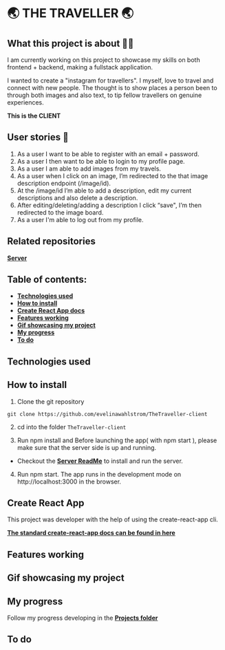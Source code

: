  # :earth_asia: THE TRAVELLER :earth_asia:
 
## What this project is about :woman_technologist: 

I am currently working on this project to showcase my skills on both frontend + backend, making a fullstack application.

I wanted to create a "instagram for travellers". I myself, love to travel and connect with new people. The thought is to show places a person been to through both images and also text, to tip fellow travellers on genuine experiences.

**This is the CLIENT**

## User stories :notebook:

1.	As a user I want to be able to register with an email + password. 
2.	As a user I then want to be able to login to my profile page.
3.	As a user I am able to add images from my travels.
4.	As a user when I click on an image, I’m redirected to the that image description endpoint (/image/id).
5.	At the /image/id I’m able to add a description, edit my current descriptions and also delete a description.
6.	After editing/deleting/adding a description I click “save", I’m then redirected to the image board.
7. As a user I'm able to log out from my profile.

## Related repositories
**[Server](https://github.com/evelinawahlstrom/TheTraveller-server)**

## Table of contents:
- **[Technologies used](#technologies-used)**
- **[How to install](#how-to-install)**
- **[Create React App docs](#create-react-app)**
- **[Features working](#features-working)**
- **[Gif showcasing my project](#gif-showing-my-login-page)**
- **[My progress](#my-progress)**
- **[To do](#to-do)**

## Technologies used

## How to install

1. Clone the git repository

`git clone https://github.com/evelinawahlstrom/TheTraveller-client`

2. cd into the folder `TheTraveller-client`

3. Run npm install and Before launching the app( with npm start ), please make sure that the server side is up and running.
-  Checkout the **[Server ReadMe](https://github.com/evelinawahlstrom/TheTraveller-server)** to install and run the server.

4. Run npm start. The app runs in the development mode on http://localhost:3000 in the browser.

## Create React App

This project was developer with the help of using the create-react-app cli.

**[The standard create-react-app docs can be found in here](./create-react-app-docs.md)**


## Features working


## Gif showcasing my project


## My progress
Follow my progress developing in the **[Projects folder](https://github.com/evelinawahlstrom/TheTraveller-client/projects)**

## To do


